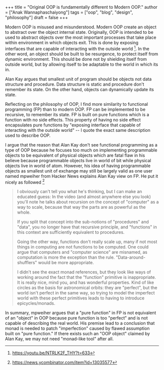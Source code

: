 +++
title = "Original OOP is fundamentally different to Modern OOP."
author = ["Anak Wannaphaschaiyong"]
tags = ["oop", "blog", "design", "philosophy"]
draft = false
+++

Modern OOP is misused and misunderstood. Modern OOP create an object to abstract over the object internal state. Originally, OOP is intended to be used to abstract objects over the most important processes that take place within environment in which objects exit. This is done by exposing interfaces that are capable of interacting with the outside world&nbsp;[^fn:1]. In the other word, an object should be built to be resurgence, to protect itself from dynamic environment. This should be done not by shielding itself from outside world, but by allowing itself to be adaptable to the world in which its in.

Alan Kay argues that smallest unit of program should be objects not data structure and procedure. Data structure is static and procedure don't remember its state. On the other hand, objects can dynamically update its state.

Reflecting on the philosophy of OOP, I find more similarity to functional programming (FP) than to modern OOP. FP can be implemented to be recursive, to remember its state. FP is built on pure functions which is a function with no side effects. This property of having no side effect encapsulates pure functions by "exposing interface that capable of interacting with the outside world" -- I quote the exact same description used to describe OOP.

I argue that the reason that Alan Kay don't see functional programming as a type of OOP because he focuses too much on implementing programmable objects to be equivalent of physical objects which are fatal flaw in his believe because programmable objects live in world of bit while physical objects live in world of atom. However, his idea of having programmable objects as smallest unit of exchange may still be largely valid as one user named mpweiher from Hacker News explains Alan Kay view on FP. He put it nicely as followed&nbsp;[^fn:2]

> I obviously can't tell you what he's thinking, but I can make an educated guess:
> In the video (and almost anywhere else you look) you'll note he talks about recursion on the concept of "computer" as a way to scale, because that way the parts are as powerful as the whole.
>
> If you split that concept into the sub-notions of "procedures" and "data", you no longer have that recursive principle, and "functions" in this context are sufficiently equivalent to procedures.
>
> Going the other way, functions don't really scale up, many if not most things in computing are not functions to be computed. One could argue that computers and "computer science" are misnamed, as computation is more the exception than the rule. "Data-around-shufflers" would be more appropriate.
>
> I didn't see the exact monad references, but they look like ways of working around the fact that the "function" primitive is inappropriate. It is really nice, mind you, and has wonderful properties. Kind of like circles as the basis for astronomical orbits: they are "perfect", but the world isn't perfect in the same way, so trying to model the imperfect world with these perfect primitives leads to having to introduce epicycles/monads.

In summary, mpweiher argues that a "pure function" in FP is not equivalent of an "object" in OOP because pure function is too "perfect" and is not capable of describing the real world. His premise lead to a conclusion that monad is needed to patch "imperfection" caused by flawed assumption built on "pure function." If there exists such an "OOP object" claimed by Alan Kay, we may not need "monad-like tool" after all.

[^fn:1]: <https://youtu.be/NTRLK2F_THY?t=633>
[^fn:2]: <https://news.ycombinator.com/item?id=13035577>
